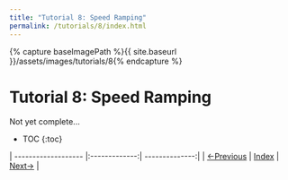 ```yaml
---
title: "Tutorial 8: Speed Ramping"
permalink: /tutorials/8/index.html
---
```

[PREV]: {{site.baseurl}}/tutorials/7/index.html
[HOME]: {{site.baseurl}}/index.html
[NEXT]: {{site.baseurl}}/tutorials/9/index.html

{% capture baseImagePath %}{{ site.baseurl }}/assets/images/tutorials/8{% endcapture %}

# Tutorial 8: Speed Ramping

Not yet complete...

* TOC
{:toc}

| ------------------- |:-------------:| --------------:|
| [<-Previous][PREV]  | [Index][HOME] | [Next->][NEXT] |
